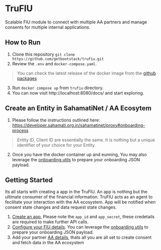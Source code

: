 # TruFIU

Scalable FIU module to connect with multiple AA partners and manage consents for multiple internal applications.

## How to Run
1. Clone this repository `git clone https://github.com/getbootstack/trufiu.git`
2. Review the `.env` and `docker-compose.yaml`.
  > You can check the latest release of the docker image from the [github packages](https://github.com/orgs/getbootstack/packages/container/package/fiu-service)
3. Run `docker compose up` from `trufiu` directory.
4. You can now visit http://localhost:8080/docs/ and start exploring.

## Create an Entity in SahamatiNet / AA Ecosytem
1. Please follow the instructions outlined here: https://developer.sahamati.org.in/sahamatinet/proxy#onboarding-process
  > Entity ID, Client ID are essentially the same. It is nothing but a unique identifier of your choice for your Entity.
2. Once you have the docker container up and eunning, You may also leverage the [onboarding utils](http://localhost:8080/docs/index.html#/Utils/post_v1_utils_onboarding) to prepare your onboarding JSON payload.

## Getting Started

Its all starts with creating a app in the TruFIU. An app is nothing but the ultimate consumer of the financial information. TruFIU acts as an agent to fecilitate your interaction with the AA ecosystem. App will be notified when consent state changes and data request state changes.

1. [Create an app]( http://localhost:8080/docs/#/App/post_v1_apps_), Please note the `app_id` and `app_secret`, these credetails are required to make further API calls.
2. [Configure your FIU details](http://localhost:8080/docs/#/Entities/post_v1_entities_). You can leverage the [onboarding utils](http://localhost:8080/docs/index.html#/Utils/post_v1_utils_onboarding) to prepare your onboarding JSON payload.
3. Add your partner [AA details]( http://localhost:8080/docs/#/Entities/put_v1_entities__fiu_client_id__aa), thats all you are all set to create consent and fetch data in the AA ecosystem
